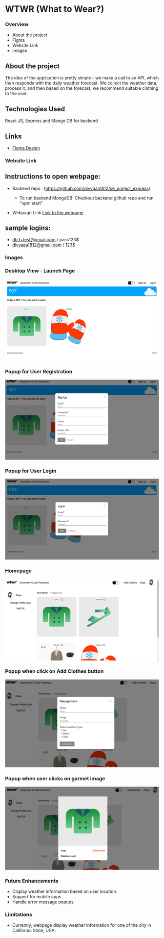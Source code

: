 # WTWR (What to Wear?)

### Overview

- About the project
- Figma
- Website Link
- Images

## About the project

The idea of the application is pretty simple - we make a call to an API, which then responds with the daily weather forecast. We collect the weather data, process it, and then based on the forecast, we recommend suitable clothing to the user.

## Technologies Used

React JS, Express and Mango DB for backend

## Links

- [Figma Design](https://www.figma.com/file/bfVOvqlLmoKZ5lpro8WWBe/Sprint-14_-WTWR?type=design&node-id=0-1&mode=design&t=AyK9nBZxkx0rxisf-0)

### Website Link

## Instructions to open webpage:

- Backend repo : (https://github.com/divyaaa1812/se_project_express)

  - To run backend MongoDB: Checkout backend github repo and run "npm start"

- Webpage Link
  [Link to the webpage](https://divyaaa1812.github.io/se_project_react)

## sample logins:

- db.1+test@gmail.com / pass123$
- divyaaa1812@gmail.com / 123$

### Images

### Desktop View - Launch Page

![Desktop View](https://github.com/divyaaa1812/se_project_react/blob/main/Website/LaunchPage.png)

### Popup for User Registration

![Popup for User Registration](https://github.com/divyaaa1812/se_project_react/blob/main/Website/UserRegistrationform.png)

### Popup for User Login

![Popup for User Login](https://github.com/divyaaa1812/se_project_react/blob/main/Website/Loginform.png)

### Homepage

![Homepage](https://github.com/divyaaa1812/se_project_react/blob/main/Website/Home.png)

### Popup when click on Add Clothes button

![Popup when click on Add Clothes button](https://github.com/divyaaa1812/se_project_react/blob/main/Website/AddClothespopup.png)

### Popup when user clicks on garmet image

![Popup when user clicks on garmet image](https://github.com/divyaaa1812/se_project_react/blob/main/Website/cradItem.png)

### Future Enhancements

- Display weather information based on user location.
- Support for mobile apps
- Handle error message popups

### Limitations

- Currently, webpage display weather information for one of the city in California State, USA.
